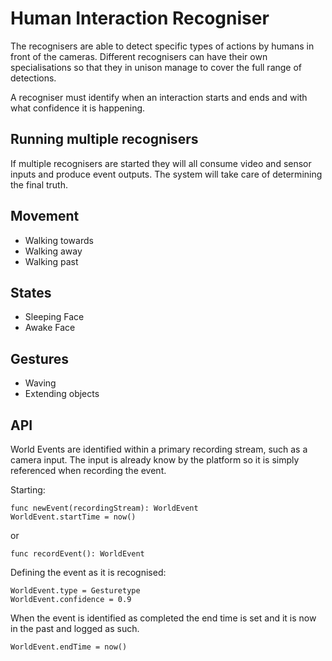 # Human Interaction Recogniser

The recognisers are able to detect specific types of actions by humans in front of the cameras.
Different recognisers can have their own specialisations so that they in unison manage to cover
the full range of detections.

A recogniser must identify when an interaction starts and ends and with what confidence it is happening.

## Running multiple recognisers

If multiple recognisers are started they will all consume video and sensor inputs and produce event outputs. The system will take care of determining the final truth.

## Movement

- Walking towards
- Walking away
- Walking past


## States

- Sleeping Face
- Awake Face

## Gestures

- Waving
- Extending objects


## API

World Events are identified within a primary recording stream, such as a camera input.
The input is already know by the platform so it is simply referenced when recording the event.

Starting:

    func newEvent(recordingStream): WorldEvent
    WorldEvent.startTime = now()

or

    func recordEvent(): WorldEvent

Defining the event as it is recognised:

    WorldEvent.type = Gesturetype
    WorldEvent.confidence = 0.9
    
When the event is identified as completed the end time is set and it is now in the past and logged as such.

    WorldEvent.endTime = now()

    
